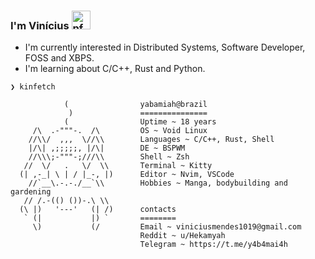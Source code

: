 ### I'm Vinícius <a><img height="30" width="30" alt="pfp" src="https://raw.githubusercontent.com/quintenvandamme/quintenvandamme/main/badges/src/mona-loading/mona-loading-dark.gif" />

- I'm currently interested in Distributed Systems, Software Developer, FOSS and XBPS.
- I'm learning about C/C++, Rust and Python.

```
❯ kinfetch
        
            (                yabamiah@brazil
             )               ===============
            (                Uptime ~ 18 years
     /\  .-"""-.  /\         OS ~ Void Linux
    //\\/  ,,,  \//\\        Languages ~ C/C++, Rust, Shell
    |/\| ,;;;;;, |/\|        DE ~ BSPWM
    //\\\;-"""-;///\\        Shell ~ Zsh
   //  \/   .   \/  \\       Terminal ~ Kitty
  (| ,-_| \ | / |_-, |)      Editor ~ Nvim, VSCode
    //`__\.-.-./__`\\        Hobbies ~ Manga, bodybuilding and gardening
   // /.-(() ())-.\ \\
  (\ |)   '---'   (| /)      contacts
   ` (|           |) `       ========
     \)           (/         Email ~ viniciusmendes1019@gmail.com
                             Reddit ~ u/Hekamyah
                             Telegram ~ https://t.me/y4b4mai4h
```
